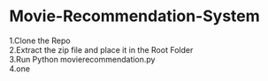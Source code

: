# Movie-Recommendation-System
1.Clone the Repo<br>
2.Extract the zip file and place it in the Root Folder<br>
3.Run Python movierecommendation.py<br>
4.one<br>
